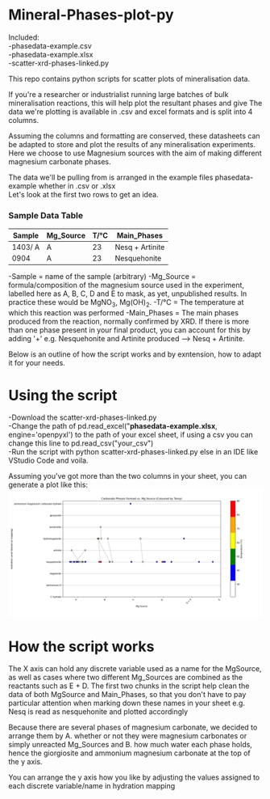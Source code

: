 # Mineral-Phases-plot-py 
Included:   
-phasedata-example.csv   
-phasedata-example.xlsx  
-scatter-xrd-phases-linked.py  

This repo contains python scripts for scatter plots of mineralisation data.

If you're a researcher or industrialist running large batches of bulk mineralisation reactions, this will help plot the resultant phases and give 
The data we're plotting is available in .csv and excel formats and is split into 4 columns.  

Assuming the columns and formatting are conserved, these datasheets can be adapted to store and plot the results of any mineralisation experiments.   
Here we choose to use Magnesium sources with the aim of making different magnesium carbonate phases.   

The data we'll be pulling from is arranged in the example files phasedata-example whether in .csv or .xlsx  
Let's look at the first two rows to get an idea. 

### Sample Data Table

| Sample      | Mg_Source | T/°C | Main_Phases           |
|-------------|-----------|------|------------------------|
| 1403/ A     | A         | 23   | Nesq + Artinite        |
| 0904        | A         | 23   | Nesquehonite           |
  
-Sample = name of the sample (arbitrary) 
-Mg_Source = formula/composition of the magnesium source used in the experiment, labelled here as A, B, C, D and E to mask, as yet, unpublished results. In practice these would be MgNO<sub>3</sub>, Mg(OH)<sub>2</sub>. 
-T/°C = The temperature at which this reaction was performed 
-Main_Phases = The main phases produced from the reaction, normally confirmed by XRD. If there is more than one phase present in your final product, you can account for this by adding '+'  e.g. Nesquehonite and Artinite produced --> Nesq + Artinite. 

Below is an outline of how the script works and by exntension, how to adapt it for your needs. 

# Using the script 
-Download the scatter-xrd-phases-linked.py   
-Change the path of pd.read_excel("**phasedata-example.xlsx**, engine='openpyxl') to the path of your excel sheet, if using a csv you can change this line to pd.read_csv("your_csv")   
-Run the script with python scatter-xrd-phases-linked.py  else in an IDE like VStudio Code and voila.     

Assuming you've got more than the two columns in your sheet, you can generate a plot like this: ![Alt text](phase-plot.png)   

# How the script works   
The X axis can hold any discrete variable used as a name for the MgSource, as well as cases where two different Mg_Sources are combined as the reactants such as E + D. 
The first two chunks in the script help clean the data of both MgSource and Main_Phases, so that you don't have to pay particular attention when marking down these names in your sheet e.g. Nesq is read as nesquehonite and plotted accordingly   

Because there are several phases of magnesium carbonate, we decided to arrange them by A. whether or not they were magnesium carbonates or simply unreacted Mg_Sources and B. how much water each phase holds, hence the giorgiosite and ammonium magnesium carbonate at the top of the y axis.   

You can arrange the y axis how you like by adjusting the values assigned to each discrete variable/name in hydration mapping 


